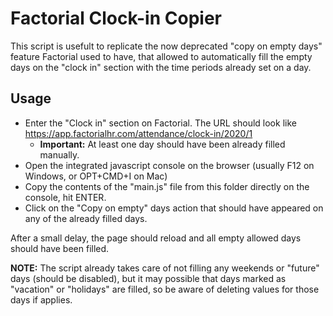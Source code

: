 # Factorial Clock-in Copier

This script is usefult to replicate the now deprecated "copy on empty days" feature Factorial used to have, that allowed
to automatically fill the empty days on the "clock in" section with the time periods already set on a day.

## Usage

* Enter the "Clock in" section on Factorial. The URL should look like https://app.factorialhr.com/attendance/clock-in/2020/1
  * **Important:** At least one day should have been already filled manually.
* Open the integrated javascript console on the browser (usually F12 on Windows, or OPT+CMD+I on Mac)
* Copy the contents of the "main.js" file from this folder directly on the console, hit ENTER.
* Click on the "Copy on empty" days action that should have appeared on any of the already filled days.

After a small delay, the page should reload and all empty allowed days should have been filled.

**NOTE:** The script already takes care of not filling any weekends or "future" days (should be disabled), but it may possible
that days marked as "vacation" or "holidays" are filled, so be aware of deleting values for those days if applies.
